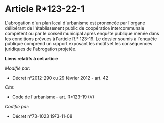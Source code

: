 # Article R*123-22-1

L'abrogation d'un plan local d'urbanisme est prononcée par l'organe délibérant de l'établissement public de coopération
intercommunale compétent ou par le conseil municipal après enquête publique menée dans les conditions prévues à l'article R.*
123-19. Le dossier soumis à l'enquête publique comprend un rapport exposant les motifs et les conséquences juridiques de
l'abrogation projetée.

**Liens relatifs à cet article**

_Modifié par_:

  - Décret n°2012-290 du 29 février 2012 - art. 42

_Cite_:

  - Code de l'urbanisme - art. R*123-19 (V)

_Codifié par_:

  - Décret n°73-1023 1973-11-08
